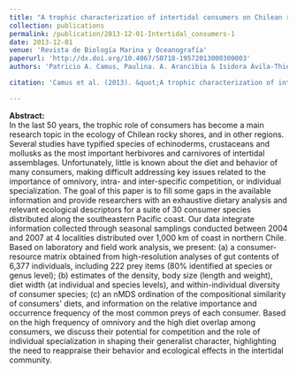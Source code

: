 ```yaml
---
title: "A trophic characterization of intertidal consumers on Chilean rocky shores"
collection: publications
permalink: /publication/2013-12-01-Intertidal_consumers-1
date: 2013-12-01
venue: 'Revista de Biología Marina y Oceanografía'
paperurl: 'http://dx.doi.org/10.4067/S0718-19572013000300003'
authors: 'Patricio A. Camus, Paulina. A. Arancibia & Isidora Ávila-Thieme '

citation: 'Camus et al. (2013). &quot;A trophic characterization of intertidal consumers on Chilean rocky shores.&quot; <i>Rev. Biol. Mar. Oceanogr.</i>.48(3): 431-450.'

---
```

**Abstract:**\
In the last 50 years, the trophic role of consumers has become a main research topic in the ecology of Chilean rocky shores, and in other regions. Several studies have typified species of echinoderms, crustaceans and mollusks as the most important herbivores and carnivores of intertidal assemblages. Unfortunately, little is known about the diet and behavior of many consumers, making difficult addressing key issues related to the importance of omnivory, intra- and inter-specific competition, or individual specialization. The goal of this paper is to fill some gaps in the available information and provide researchers with an exhaustive dietary analysis and relevant ecological descriptors for a suite of 30 consumer species distributed along the southeastern Pacific coast. Our data integrate information collected through seasonal samplings conducted between 2004 and 2007 at 4 localities distributed over 1,000 km of coast in northern Chile. Based on laboratory and field work analysis, we present: (a) a consumer-resource matrix obtained from high-resolution analyses of gut contents of 6,377 individuals, including 222 prey items (80% identified at species or genus level); (b) estimates of the density, body size (length and weight), diet width (at individual and species levels), and within-individual diversity of consumer species; (c) an nMDS ordination of the compositional similarity of consumers' diets, and information on the relative importance and occurrence frequency of the most common preys of each consumer. Based on the high frequency of omnivory and the high diet overlap among consumers, we discuss their potential for competition and the role of individual specialization in shaping their generalist character, highlighting the need to reappraise their behavior and ecological effects in the intertidal community.